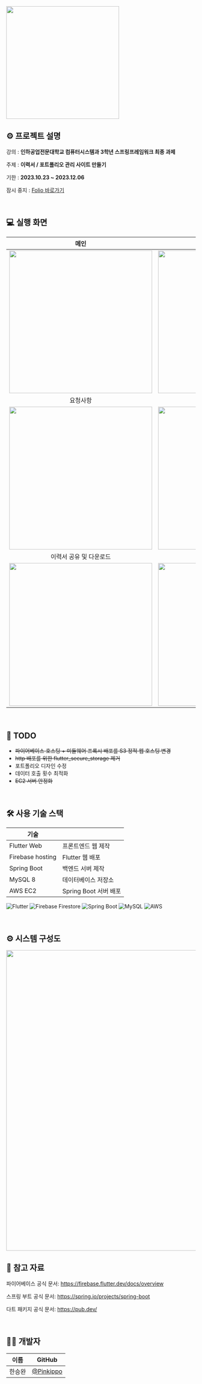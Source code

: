  <img src="https://github.com/Pinkippo/Folio_Manager/assets/89853084/675e424a-7cb2-41a1-b2f2-0b8ec38aba41" width="300">

<br>

## ⚙️ 프로젝트 설명

강의 : **인하공업전문대학교 컴퓨터시스템과 3학년 스프링프레임워크 최종 과제**

주제 : **이력서 / 포트폴리오 관리 사이트 만들기**

기한 : **2023.10.23 ~ 2023.12.06**

잠시 중지 : [Folio 바로가기](http://foliofront.s3-website.ap-northeast-2.amazonaws.com/)

<br>

## 💻 실행 화면
| 메인 | 회원가입 로그인 |
|:-:|:-:|
| <img src="https://github.com/Pinkippo/Folio_Manager/assets/89853084/e33944dc-b3f1-4cc2-9ae1-683527fcad70" width="380"> | <img src="https://github.com/Pinkippo/Folio_Manager/assets/89853084/49207550-4605-4b5c-a07e-d28dd7e0ff6f" width="380">|
| 요청사항 | 이력서 작성 |
| <img src="https://github.com/Pinkippo/Folio_Manager/assets/89853084/96763462-8f63-4d49-b6f7-d7c2007ee2c6" width="380"> | <img src="https://github.com/Pinkippo/Folio_Manager/assets/89853084/751b3486-001f-4384-bb56-25b7402f96ef" width="380">|
| 이력서 공유 및 다운로드 | 요약 |
| <img src="https://github.com/Pinkippo/Folio_Manager/assets/89853084/e6a0795f-dfb4-456b-a748-0804a3dc0a15" width="380"> | <img src="https://github.com/Pinkippo/Folio_Manager/assets/89853084/2325e09e-5e6f-4b48-9e4c-49783bba9f39" width="380"> |

<br>

## 📌 TODO

- ~~파이어베이스 호스팅 + 미들웨어 프록시 배포를 S3 정적 웹 호스팅 변경~~
- ~~http 배포를 위한 flutter_secure_storage 제거~~
- 포트폴리오 디자인 수정
- 데이터 호출 횟수 최적화
- ~~EC2 서버 안정화~~

<br>

## 🛠 사용 기술 스택

| 기술               |                                                         |
| ------------------ | ----------------------------------------------------------- |
| Flutter Web        | 프론트엔드 웹 제작       |
| Firebase hosting   | Flutter 웹 배포       |
| Spring Boot        | 백엔드 서버 제작         |
| MySQL 8            | 데이터베이스 저장소       |
| AWS EC2            | Spring Boot 서버 배포   |

![Flutter](https://img.shields.io/badge/Flutter-02569B?style=for-the-badge&logo=flutter&logoColor=white)
![Firebase Firestore](https://img.shields.io/badge/Firebase-FFCA28?style=for-the-badge&logo=firebase&logoColor=white)
![Spring Boot](https://img.shields.io/badge/Spring_Boot-6DB33F?style=for-the-badge&logo=spring&logoColor=white)
![MySQL](https://img.shields.io/badge/MySQL-4479A1?style=for-the-badge&logo=mysql&logoColor=white)
![AWS](https://img.shields.io/badge/AWS-%23FF9900.svg?style=for-the-badge&logo=amazon-aws&logoColor=white)

<br>

## ⚙️ 시스템 구성도

<img src = "https://github.com/Pinkippo/Folio_Manager/assets/89853084/87f0fc24-34f8-4e74-9363-91e53fa717b7" width = "800">

<br>

## 🔑 참고 자료

파이어베이스 공식 문서: https://firebase.flutter.dev/docs/overview<P>
스프링 부트 공식 문서: https://spring.io/projects/spring-boot<P>
다트 패키지 공식 문서: https://pub.dev/<P>

<br>

## 🧑‍💻 개발자

| 이름   | GitHub                                           |
| ------ | ------------------------------------------------ |
| 한승완 | [@Pinkippo](https://github.com/Pinkippo)         |

<br>
